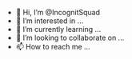 - 👋 Hi, I’m @IncognitSquad
- 👀 I’m interested in ...
- 🌱 I’m currently learning ...
- 💞️ I’m looking to collaborate on ...
- 📫 How to reach me ...

<!---
IncognitSquad/IncognitSquad is a ✨ special ✨ repository because its `README.md` (this file) appears on your GitHub profile.
You can click the Preview link to take a look at your changes.
--->
